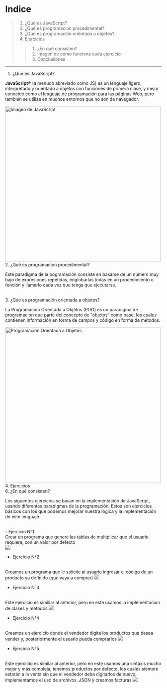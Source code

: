# Indice
> 1. ¿Qué es JavaScript?
> 2. ¿Qué es programacion procedimental?
> 3. ¿Qúe es programación orientada a objetos?
> 4. Ejercicios
>> 1. ¿En qué consisten?
>> 2. Imagen de como funciona cada ejercicio
>> 3. Conclusiones
----
1. ¿Qué es JavaScript?
<p> <b>JavaScript®</b> (a menudo abreviado como JS) es un lenguaje ligero, interpretado y orientado a objetos con funciones de primera clase, y mejor conocido como el lenguaje de programación para las páginas Web, pero también se utiliza en muchos entornos que no son de navegador.</p>
<img src="https://user-images.githubusercontent.com/102183213/176797729-fa78b3ba-7cf4-463a-bff5-73767b3b0aa9.png" alt="Imagen de JavaScript" width="500px" heigth="auto">

<br />
2. ¿Qué es programacion procedimental?
<p> Este paradigma de la pogramación consiste en basarse de un número muy bajo de expresiones repetidas, englobarlas todas en un procedimiento o función y llamarlo cada vez que tenga que ejecutarse. </p>

<br />
3. ¿Qúe es programación orientada a objetos?
<p> La Programación Orientada a Objetos (POO) es un paradigma de programación que parte del concepto de "objetos" como base, los cuales contienen información en forma de campos y código en forma de métodos.</p>
<img src="https://user-images.githubusercontent.com/102183213/176798068-75a32a14-d383-4b6d-b3e7-cec809ec22e8.png" alt="Programacion Orientada a Objetos" width="500px" heigth="auto">

<br />
4. Ejercicios
<br />
6. ¿En qué consisten? 
<p>Los siguentes ejercicios se basan en la implementación de JavaScript, usando diferentes paradigmas de la programación. Estos son ejercicios básicos con los que podemos mejorar nuestra lógica y la implementación de este lenguaje</p>
<br />
- Ejercicio N°1
<br />
Crear un programa que genere las tablas de multiplicar que el usuario requiera, con un valor por defecto
<br />
<img src="https://user-images.githubusercontent.com/102183213/176798649-338766c5-d8b6-43b5-8359-27c684a56bba.png">

- Ejercicio N°2
<br />
Creamos un programa que le solicite al usuario ingresar el código de un producto ya definido (que vaya a comprar)
<img src="https://user-images.githubusercontent.com/102183213/176798914-bac987c6-1157-4458-a215-6af7296e23af.png">
<br />

- Ejercicio N°3
<br />
Este ejercicio es similiar al anterior, pero en este usamos la implementacion de clases y métodos
<img src="https://user-images.githubusercontent.com/102183213/176799163-47830dab-1bd8-4d01-9f54-a7df47f21ed8.png">
<br />

- Ejercicio N°4
<br />
Creamos un ejercicio donde el vendedor digite los productos que desea vender y, posteriormente el usuario pueda comprarlos
<img src="https://user-images.githubusercontent.com/102183213/176799326-683db5bf-3dd4-43ba-b8c8-cc22c66e0fd9.png">
<br />

- Ejercicio N°5
<br /> 
Este ejercicio es similar al anterior, pero en este usamos una sintaxis mucho mejor y más compleja, tenemos productos por defecto, los cuales siempre estarán a la venta sin que el vendedor deba digitarlos de nuevo, implementamos el uso de archivos .JSON y creamos facturas
<img src="https://user-images.githubusercontent.com/102183213/176799612-f50f751d-3b6e-4054-baab-39e70f163785.png">



